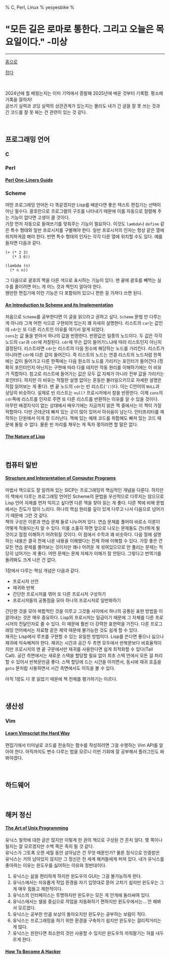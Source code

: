 % C, Perl, Linux
% yesyesbike
%
# "모든 길은 로마로 통한다. 그리고 오늘은 목요일이다." -미상

***

[홈으로](index.html)

[잡다](jobda.html)

<br>

2024년에 뭘 배웠는지는 이미 기억에서 증발해 2025년에 배운 것부터 기록함.
평소에 기록을 잘하자!  
글쓰기 실력과 코딩 실력의 상관관계가 있는지는 몰라도 내가 긴 글을 잘 못 쓰는 것과
긴 코드를 잘 못 짜는 건 관련이 있는 것 같다.

<br>

## 프로그래밍 언어

### C

### Perl
#### [Perl One-Liners Guide][PERL_ONE]

### Scheme
어떤 프로그래밍 언어든 다 똑같겠지만 Lisp를 배운다면 좋은 텍스트 편집기는 선택이 아닌 필수다.
괄호만으로 프로그램의 구조를 나타내기 때문에 이를 자동으로 정렬해 주는 기능이 없다면 고생이 클 것이다.  
가장 먼저 자동으로 들여쓰기를 맞춰주는 기능이 필요하다.
이것도 `lambda`나 `define` 같은 특수 형태와 일반 프로시저를 구별해야 한다.
일반 프로시저의 인자는 항상 같은 열에 위치하게끔 해야 한다.
반면 특수 형태의 인자는 각각 다른 열에 위치할 수도 있다.
예를 들자면 다음과 같다.

```
(+ (* 2 3)
   (* 3 6))

(lambda (n)
  (* n n))
```

그 다음으로 괄호의 짝을 다른 색으로 표시하는 기능이 있다.
맨 끝에 괄호를 빼먹는 실수를 줄이려면 어느 게 어느 것과 짝인지 알아야 한다.  
웬만한 편집기에 이런 기능은 다 포함되어 있으니 편한 걸 가져다 쓰면 된다.
#### [An Introduction to Scheme and its Implementation][SCHEME_IMPLEMENT]
처음으로 `Scheme`를 공부한다면 이 글을 읽으라고 권하고 싶다. `Scheme` 문법
만 다루는 게 아니라 그게 어떤 식으로 구현되어 있는지 꽤 자세히 설명한다.
리스트의 `car`는 값인데 `cdr`는 또 다른 리스트인 이유를 여기서 알게 되었다.  
`cons`는 값 둘을 받아서 하나의 값을 반환한다. 반환값은 일종의 노드이다.
두 값은 각각 노드의 `car`과 `cdr`에 저장된다. `cdr`에 무슨 값이 들어가느냐에 따라 리스트인지 아닌지 결정된다.
리스트라면 `cdr`는 리스트의 다음 원소에 해당하는 노드를 가리킨다.
리스트가 아니라면 `cdr`에 다른 값이 들어간다.
즉 리스트의 노드는 연결 리스트의 노드처럼 한쪽에는 값이 들어가고 다른 한쪽에는 다음 원소의 노드를 가리키는 포인터가 들어간다
(정확히 포인터인지 아닌지는 구현에 따라 다를 테지만 작동 원리를 이해하기에는 이 비유가 적합하다.
참고로 리스트에 들어가는 값은 모두 값 자체가 아니라 전부 값을 가리키는 포인터다.
하지만 이 비유는 적절한 설명 없이는 혼동만 불러일으키므로 자세한 설명은 직접 읽어보는 게 좋다).
맨 끝 노드의 `cdr`는 빈 리스트(`'()`)다.
이는 C언어의 `NULL`과 상당히 비슷하다. 실제로 빈 리스트는 `null?` 프로시저에서 참을 반환한다.
이제 `cons`의 `cdr`쪽에 리스트를 인자로 주면 또 다른 리스트를 반환하는 이유를 알 수 있을 것이다.  
아무런 배경지식이 없는 상태에서 배우기에는 지금까지 읽은 책 중에서는 이 책이 가장 적합하다.
다만 군데군데 빠져 있는 곳이 많이 있어서 아쉬움이 남는다. 인터프리터를 제작하는 단원에서 이게 잘 드러난다.
책에 있는 예제 코드를 취합해도 빠져 있는 코드 때문에 돌릴 수 없다. 물론 빈 자리를 채우는 게 독자 몫이라면 할 말은 없다.
#### [The Nature of Lisp][LISP_NATURE]

<br>

## 컴퓨터 일반
#### [Structure and Interpretation of Computer Programs][SICP]
마법사 책으로도 잘 알려져 있는 SICP는 프로그래밍의 핵심적인 개념을 다룬다.
하지만 이 책에서 다루는 프로그래밍 언어인 Scheme의 문법을 우선적으로 다루지는 않으므로
Lisp 언어 자체를 먼저 익히고 싶다면 다른 책을 찾아 읽는 게 좋다. 다른 책에 비해 문법에서는 진도가 많이 느리다.
하나의 핵심 원리를 깊이 있게 다루고 나서 다음으로 넘어가기 때문에 그런 것 같다.  
책의 구성은 이론과 연습 문제 둘로 나누어져 있다. 연습 문제를 풀어야 비로소 이론이 어떻게 적용되는지 알 수 있다.
이를 소홀히 하면 앞으로 나오는 문제들도 건너뛰게 될 것이고 점점 이해하기 어려워질 것이다.
이 점에서 수학과 꽤 비슷하다. 다음 절에 설명하는 내용은 결국 전에 나온 내용을 이해했다는 전제 하에 이해할 수 있다.
가장 좋은 건 모든 연습 문제를 풀어보는 것이지만 꽤나 어려운 게 섞여있으므로 안 풀리는 문제는 적당히 넘어가는 게 좋다.
어떤 문제는 문제 자체가 이해가 잘 안된다. 그렇다고 번역기를 돌려봐도 크게 나은 건 없다.  

1장에서 다루는 핵심 개념은 다음과 같다.

* 프로시저 선언
* 재귀와 반복
* 간단한 프로시저를 엮어 또 다른 프로시저 구성하기
* 프로시저들의 공통점을 모아 하나의 프로시저로 일반화하기

간단한 것을 모아 복합적인 것을 이루고 그것들 사이에서 하나의 공통된 표현 방법을 이끌어내는 것은 매우 중요하다.
Lisp의 프로시저는 일급이기 때문에 그 자체를 다른 프로시저의 전달인자로 줄 수 있다.
이 때문에 훨씬 더 강력한 표현력을 가진다. 다른 프로그래밍 언어에서는 자료형 같은 제약 때문에 불가능한 것도 쉽게 할 수 있다.  
재귀는 Lisp에서 루프를 구현할 수 있는 유일한 방법이다. Lisp를 쓴다면 좋으나 싫으나 재귀에 익숙해져야 한다.
재귀는 시간과 공간 두 측면 모두에서 반복문보다 비효율적이지만 프로시저의 맨 끝 구문에서만 재귀를 사용한다면 쉽게 최적화할 수 있다(Tail Call).
공간 측면에서는 새로운 스택을 할당할 필요 없이 최초 스택 안에서 모든 걸 처리할 수 있어서 반복문만큼 좋다.
스택 할당에 드는 시간을 아끼면서, 동시에 재귀 호출을 `goto` 문처럼 사용하면서 시간 측면에서도 이득을 볼 수 있다.

아직 1장도 다 못 읽었기 때문에 책 전체를 평가하기는 이르다.

<br>

## 생산성
### Vim
#### [Learn Vimscript the Hard Way][VIMHARDWAY]  
편집기에서 터미널로 코드를 전송하는 함수를 작성하려면 그걸 수행하는 Vim API를 알아야 한다.
아직까지도 변수 다루는 법을 모르니 이번 기회에 잘 공부해서 플러그인도 짜봐야겠다.

<br>

## 하드웨어

<br>

## 해커 정신
#### [The Art of Unix Programming][TAOUP]  
유닉스 철학에 대한 글은 많지만 이렇게 한 권의 책으로 구성된 건 흔치 않다.
몇 쪽이나 될지는 잘 모르겠지만 수백 쪽은 족히 될 것 같다.  
유닉스가 그토록 오랜 세월 동안 살아남은 건 무엇 때문인가?
물론 정식으로 인증받은 유닉스는 거의 남아있지 않지만 그 정신은 전 세계 해커들에게 퍼져 있다.
내가 유닉스를 좋아하는 이유는 윈도우를 싫어하는 이유와 정반대이다.

1. 유닉스는 삶을 편리하게 하지만 윈도우의 GUI는 그걸 불가능하게 한다.
1. 유닉스에서는 자유롭게 작업 환경을 자기 입맛대로 뜯어 고치기 쉽지만 윈도우는 그게 매우 힘들고 제한적이다.
1. 유닉스의 인터페이스는 투명하지만 윈도우는 모든 게 안개에 둘러싸여 있다.
1. 유닉스에서는 쉘을 중심으로 작업을 자동화하기 편하지만 윈도우에서는... 안 해봐서 모르겠다.
1. 유닉스는 공부한 만큼 보상이 돌아오지만 윈도우는 공부하는 보람이 적다.
1. 유닉스는 프로그래밍을 하기 위한 환경을 구축하기 쉽지만 윈도우는 걸리적거리는 게 많다.
1. 유닉스는 원한다면 최소한의 것만 사용할 수 있지만 윈도우의 끼워팔기는 혀를 내두르게 한다.

#### [How To Become A Hacker][HACKER]

[BISON]: https://www.gnu.org/software/bison/manual/bison.html
[FLEX]: https://westes.github.io/flex/manual/
[HACKER]: http://www.catb.org/~esr/faqs/hacker-howto.html
[LISP_NATURE]: https://www.defmacro.org/ramblings/lisp.html
[PERL_ONE]: https://learnbyexample.github.io/learn_perl_oneliners/preface.html
[SCHEME_IMPLEMENT]: https://docs.scheme.org/schintro/schintro_toc.html
[TAOUP]: http://www.catb.org/esr/writings/taoup/html/
[VIMHARDWAY]: https://learnvimscriptthehardway.stevelosh.com/
[SICP]: https://mitp-content-server.mit.edu/books/content/sectbyfn/books_pres_0/6515/sicp.zip/full-text/book/book-Z-H-1.html#titlepage
